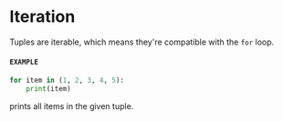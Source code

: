 # Iteration

Tuples are iterable, which means they're compatible with the `for` loop.

#### `EXAMPLE`

```python
for item in (1, 2, 3, 4, 5):
    print(item)
```

prints all items in the given tuple.

